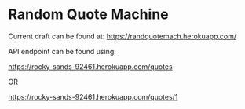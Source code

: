 # Random Quote Machine

Current draft can be found at: https://randquotemach.herokuapp.com/

API endpoint can be found using:

https://rocky-sands-92461.herokuapp.com/quotes

OR

https://rocky-sands-92461.herokuapp.com/quotes/1
